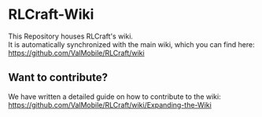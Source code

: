 # RLCraft-Wiki
This Repository houses RLCraft's wiki.<br>
It is automatically synchronized with the main wiki, which you can find here:
https://github.com/ValMobile/RLCraft/wiki

## Want to contribute?
We have written a detailed guide on how to contribute to the wiki:
https://github.com/ValMobile/RLCraft/wiki/Expanding-the-Wiki
